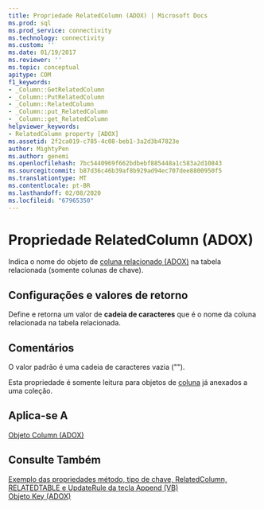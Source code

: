 ```yaml
---
title: Propriedade RelatedColumn (ADOX) | Microsoft Docs
ms.prod: sql
ms.prod_service: connectivity
ms.technology: connectivity
ms.custom: ''
ms.date: 01/19/2017
ms.reviewer: ''
ms.topic: conceptual
apitype: COM
f1_keywords:
- _Column::GetRelatedColumn
- _Column::PutRelatedColumn
- _Column::RelatedColumn
- _Column::put_RelatedColumn
- _Column::get_RelatedColumn
helpviewer_keywords:
- RelatedColumn property [ADOX]
ms.assetid: 2f2ca019-c785-4c08-beb1-3a2d3b47823e
author: MightyPen
ms.author: genemi
ms.openlocfilehash: 7bc5440969f662bdbebf885448a1c583a2d10843
ms.sourcegitcommit: b87d36c46b39af8b929ad94ec707dee8800950f5
ms.translationtype: MT
ms.contentlocale: pt-BR
ms.lasthandoff: 02/08/2020
ms.locfileid: "67965350"
---
```

# <a name="relatedcolumn-property-adox"></a>Propriedade RelatedColumn (ADOX)
Indica o nome do objeto de [coluna relacionado (ADOX)](../../../ado/reference/adox-api/column-object-adox.md) na tabela relacionada (somente colunas de chave).  
  
## <a name="settings-and-return-values"></a>Configurações e valores de retorno  
 Define e retorna um valor de **cadeia de caracteres** que é o nome da coluna relacionada na tabela relacionada.  
  
## <a name="remarks"></a>Comentários  
 O valor padrão é uma cadeia de caracteres vazia ("").  
  
 Esta propriedade é somente leitura para objetos de [coluna](../../../ado/reference/adox-api/column-object-adox.md) já anexados a uma coleção.  
  
## <a name="applies-to"></a>Aplica-se A  
 [Objeto Column (ADOX)](../../../ado/reference/adox-api/column-object-adox.md)  
  
## <a name="see-also"></a>Consulte Também  
 [Exemplo das propriedades método, tipo de chave, RelatedColumn, RELATEDTABLE e UpdateRule da tecla Append (VB)](../../../ado/reference/adox-api/keys-append-method-key-type-relatedcolumn-relatedtable-example-vb.md)   
 [Objeto Key (ADOX)](../../../ado/reference/adox-api/key-object-adox.md)
